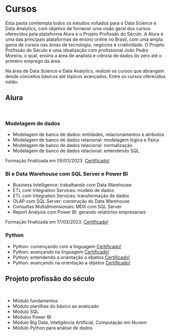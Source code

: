 # Cursos 
Esta pasta comtempla todos os estudos voltados para o Data Science e Data Analytics, com objetivo de fornecer uma visão geral dos cursos oferecidos pela plataforma Alura e o Projeto Profissão do Século. A Alura é uma das principais plataformas de ensino online no Brasil, com uma ampla gama de cursos nas áreas de tecnologia, negócios e criatividade.
O Projeto Profissão do Século é uma idealização com profissional João Pedro Moreira, o qual, ensina a área de analista e ciência de dados do zero até o primeiro emprego da área.

Na área de Data Science e Data Analytics, realizei os cursos que abrangem desde conceitos básicos até tópicos avançados. Entre os cursos oferecidos estão:

## Alura
<br>

### Modelagem de dados

* Modelagem de banco de dados: entidades, relacionamentos e atributos
* Modelagem de banco de dados relacional: modelagem lógica e física
* Modelagem de banco de dados relacional: normalização
* Modelagem de banco de dados relacional: entendendo SQL
 
 Formação finalizada em 09/03/2023. [Certificado!](https://cursos.alura.com.br/degree/certificate/4234ef49-d3fa-4e95-ad6f-c4a50f01863a)

 ### BI e Data Warehouse com SQL Server e Power BI
* Business Intelligence: trabalhando com Data Warehouse
* ETL com Integration Services: modelo de dados
* ETL com Integration Services: transformação de dados
* OLAP com SQL Server: construção do Data Warehouse
* Consultas Multidimensionais: MDX com SQL Server
* Report Analysis com Power BI: gerando relatórios empresariais

Formação finalizada em 17/03/2023. [Certificado!](https://cursos.alura.com.br/degree/certificate/ce127d62-4bbc-4dd0-857d-fd9dc99fd526)

### Python
* Python: començando com a linguagem [Certificado!](https://cursos.alura.com.br/certificate/e54e2549-a815-4566-bdd8-3ee97afa9c66)
* Python: avançando na linguagem [Certificado!](https://cursos.alura.com.br/certificate/81d292d5-77c6-4601-9f1f-b9980f8354d9)
* Python: entendendo a orientação a objetos [Certificado!](https://cursos.alura.com.br/certificate/93bf5c12-1bba-4004-ac0b-300d1260445f)
* Python: avançando na orientação a objetos [Certificado!](https://cursos.alura.com.br/certificate/6cc0d11b-8b87-425c-95db-f5d1b073eee4)


## Projeto profissão do século
<br>

* Módulo fundamentos
* Módulo planilhas do básico ao avançado
* Módulo SQL
* Módulos Power BI
* Módulo Big Data, Inteligência Artificial, Computação em Nuvem
* Módulo Python para análise de dados
